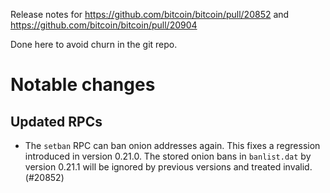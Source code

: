 Release notes for https://github.com/bitcoin/bitcoin/pull/20852 and https://github.com/bitcoin/bitcoin/pull/20904

Done here to avoid churn in the git repo.

Notable changes
===============

Updated RPCs
------------

* The `setban` RPC can ban onion addresses again. This fixes a regression introduced in version 0.21.0. The stored onion bans in `banlist.dat` by version 0.21.1 will be ignored by previous versions and treated invalid. (#20852)
